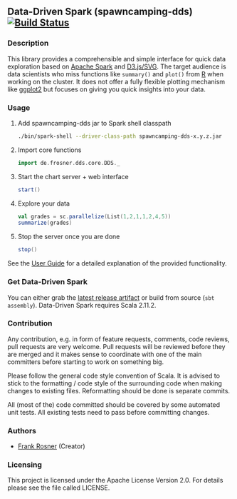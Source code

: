 ## Data-Driven Spark (spawncamping-dds) [![Build Status](https://travis-ci.org/FRosner/spawncamping-dds.svg?branch=master)](https://travis-ci.org/FRosner/spawncamping-dds)
### Description

This library provides a comprehensible and simple interface for quick data exploration based on 
[Apache Spark](https://spark.apache.org/) and [D3.js/SVG](http://d3js.org/). The target audience is
data scientists who miss functions like `summary()` and `plot()` from [R](http://www.r-project.org/)
when working on the cluster. It does not offer a fully flexible plotting mechanism like [ggplot2](http://ggplot2.org/) but focuses on giving you quick insights into your data.

### Usage

1. Add spawncamping-dds jar to Spark shell classpath

    ```sh
    ./bin/spark-shell --driver-class-path spawncamping-dds-x.y.z.jar
    ```
2. Import core functions

    ```scala
    import de.frosner.dds.core.DDS._
    ```
    
3. Start the chart server + web interface

    ```scala
    start()
    ```
    
4. Explore your data

    ```scala
    val grades = sc.parallelize(List(1,2,1,1,2,4,5))
    summarize(grades)
    ```
    
5. Stop the server once you are done

    ```scala
    stop()
    ```
    
See the [User Guide](https://github.com/FRosner/spawncamping-dds/wiki/User-Guide) for a detailed explanation of the provided functionality.
    
### Get Data-Driven Spark

You can either grab the [latest release artifact](https://github.com/FRosner/spawncamping-dds/releases) or build from source (`sbt assembly`). Data-Driven Spark requires Scala 2.11.2.

### Contribution

Any contribution, e.g. in form of feature requests, comments, code reviews, pull requests are very welcome. Pull requests will be reviewed before they are merged and it makes sense to coordinate with one of the main committers before starting to work on something big. 

Please follow the general code style convention of Scala. It is advised to stick to the formatting / code style of the surrounding code when making changes to existing files. Reformatting should be done is separate commits.

All (most of the) code committed should be covered by some automated unit tests. All existing tests need to pass before committing changes.

### Authors

- [Frank Rosner](https://github.com/FRosner) (Creator)
    
### Licensing

This project is licensed under the Apache License Version 2.0. For details please see the file called LICENSE.
